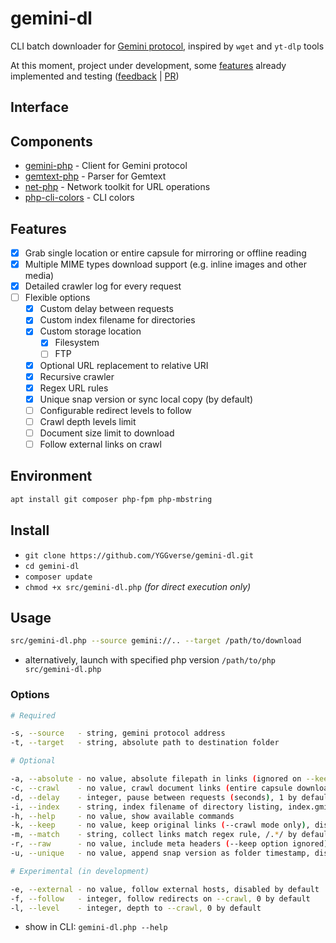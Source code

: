 # gemini-dl

CLI batch downloader for [Gemini protocol](https://geminiprotocol.net), inspired by `wget` and `yt-dlp` tools

At this moment, project under development, some [features](#features) already implemented and testing ([feedback](https://github.com/YGGverse/gemini-dl/issues) | [PR](https://github.com/YGGverse/gemini-dl/pull))

## Interface

## Components

* [gemini-php](https://github.com/YGGverse/gemini-php) - Client for Gemini protocol
* [gemtext-php](https://github.com/YGGverse/gemtext-php) - Parser for Gemtext
* [net-php](https://github.com/YGGverse/net-php) - Network toolkit for URL operations
* [php-cli-colors](https://github.com/mikeerickson/php-cli-colors) - CLI colors

## Features

* [x] Grab single location or entire capsule for mirroring or offline reading
* [x] Multiple MIME types download support (e.g. inline images and other media)
* [x] Detailed crawler log for every request
* [ ] Flexible options
  * [x] Custom delay between requests
  * [x] Custom index filename for directories
  * [x] Custom storage location
    * [x] Filesystem
    * [ ] FTP
  * [x] Optional URL replacement to relative URI
  * [x] Recursive crawler
  * [x] Regex URL rules
  * [x] Unique snap version or sync local copy (by default)
  * [ ] Configurable redirect levels to follow
  * [ ] Crawl depth levels limit
  * [ ] Document size limit to download
  * [ ] Follow external links on crawl

## Environment

``` bash
apt install git composer php-fpm php-mbstring
```

## Install

* `git clone https://github.com/YGGverse/gemini-dl.git`
* `cd gemini-dl`
* `composer update`
* `chmod +x src/gemini-dl.php` _(for direct execution only)_

## Usage

``` bash
src/gemini-dl.php --source gemini://.. --target /path/to/download
```

* alternatively, launch with specified php version `/path/to/php src/gemini-dl.php`

### Options

``` bash
# Required

-s, --source   - string, gemini protocol address
-t, --target   - string, absolute path to destination folder

# Optional

-a, --absolute - no value, absolute filepath in links (ignored on --keep), disabled by default
-c, --crawl    - no value, crawl document links (entire capsule download), disabled by default
-d, --delay    - integer, pause between requests (seconds), 1 by default
-i, --index    - string, index filename of directory listing, index.gmi by default
-h, --help     - no value, show available commands
-k, --keep     - no value, keep original links (--crawl mode only), disabled by default
-m, --match    - string, collect links match regex rule, /.*/ by default
-r, --raw      - no value, include meta headers (--keep option ignored), disabled by default
-u, --unique   - no value, append snap version as folder timestamp, disabled by default

# Experimental (in development)

-e, --external - no value, follow external hosts, disabled by default
-f, --follow   - integer, follow redirects on --crawl, 0 by default
-l, --level    - integer, depth to --crawl, 0 by default
```

* show in CLI: `gemini-dl.php --help`